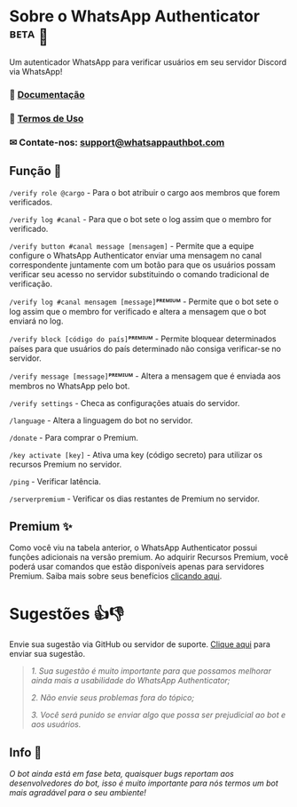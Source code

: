 # Sobre o WhatsApp Authenticator ᴮᴱᵀᴬ 🤖

Um autenticador WhatsApp para verificar usuários em seu servidor Discord via WhatsApp!

### 📃 [Documentação](https://docs.whatsappauthbot.com/v/br/)
### 📝 [Termos de Uso](https://docs.whatsappauthbot.com/v/br/termos)
### ✉  Contate-nos: support@whatsappauthbot.com

## Função 🔧

`/verify role @cargo` - Para o bot atribuir o cargo aos membros que forem verificados.

`/verify log #canal` - Para que o bot sete o log assim que o membro for verificado.

`/verify button #canal message [mensagem]` - Permite que a equipe configure o WhatsApp Authenticator enviar uma mensagem no canal correspondente juntamente com um botão para que os usuários possam verificar seu acesso no servidor substituindo o comando tradicional de verificação.

`/verify log #canal mensagem [message]`**ᴾᴿᴱᴹᴵᵁᴹ** - Permite que o bot sete o log assim que o membro for verificado e altera a mensagem que o bot enviará no log.

`/verify block [código do país]`**ᴾᴿᴱᴹᴵᵁᴹ** - Permite bloquear determinados países para que usuários do país determinado não consiga verificar-se no servidor.

`/verify message [message]`**ᴾᴿᴱᴹᴵᵁᴹ** - Altera a mensagem que é enviada aos membros no WhatsApp pelo bot.

`/verify settings` - Checa as configurações atuais do servidor.

`/language` - Altera a linguagem do bot no servidor.

`/donate` - Para comprar o Premium.

`/key activate [key]` - Ativa uma key (código secreto) para utilizar os recursos Premium no servidor.

`/ping` - Verificar latência.

`/serverpremium` - Verificar os dias restantes de Premium no servidor.

## Premium ✨
Como você viu na tabela anterior, o WhatsApp Authenticator possui funções adicionais na versão premium. Ao adquirir Recursos Premium, você poderá usar comandos que estão disponíveis apenas para servidores Premium. Saiba mais sobre seus benefícios [clicando aqui](https://docs.whatsappauthbot.com/v/br/premium).


# Sugestões 👍👎
Envie sua sugestão via GitHub ou servidor de suporte. [Clique aqui](https://github.com/WhatsAppAuthenticator/WhatsAppAuthenticator/issues) para enviar sua sugestão.
> *1. Sua sugestão é muito importante para que possamos melhorar ainda mais a usabilidade do WhatsApp Authenticator;*
> 
> *2. Não envie seus problemas fora do tópico;*
> 
> *3. Você será punido se enviar algo que possa ser prejudicial ao bot e aos usuários.*

## Info 📑

*O bot ainda está em fase beta, quaisquer bugs reportam aos desenvolvedores do bot, isso é muito importante para nós termos um bot mais agradável para o seu ambiente!*

